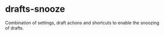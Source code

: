# drafts-snooze
Combination of settings, draft actions and shortcuts to enable the snoozing of drafts.
